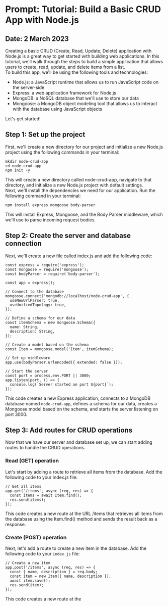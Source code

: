 # Prompt: Tutorial: Build a Basic CRUD App with Node.js
## Date: 2 March 2023

Creating a basic CRUD (Create, Read, Update, Delete) application with Node.js is a great way to get started with building web applications. In this tutorial, we'll walk through the steps to build a simple application that allows users to create, read, update, and delete items from a list.  
To build this app, we'll be using the following tools and technologies:  
- Node.js: a JavaScript runtime that allows us to run JavaScript code on the server-side  
- Express: a web application framework for Node.js  
- MongoDB: a NoSQL database that we'll use to store our data  
- Mongoose: a MongoDB object modeling tool that allows us to interact with the database using JavaScript objects  

Let's get started!  

## Step 1: Set up the project
First, we'll create a new directory for our project and initialize a new Node.js project using the following commands in your terminal:  
```
mkdir node-crud-app
cd node-crud-app
npm init -y
```
This will create a new directory called node-crud-app, navigate to that directory, and initialize a new Node.js project with default settings.  
Next, we'll install the dependencies we need for our application. Run the following command in your terminal:  
```
npm install express mongoose body-parser
```
This will install Express, Mongoose, and the Body Parser middleware, which we'll use to parse incoming request bodies.  

## Step 2: Create the server and database connection  
Next, we'll create a new file called index.js and add the following code:  
```
const express = require('express');
const mongoose = require('mongoose');
const bodyParser = require('body-parser');

const app = express();

// Connect to the database
mongoose.connect('mongodb://localhost/node-crud-app', {
  useNewUrlParser: true,
  useUnifiedTopology: true,
});

// Define a schema for our data
const itemSchema = new mongoose.Schema({
  name: String,
  description: String,
});

// Create a model based on the schema
const Item = mongoose.model('Item', itemSchema);

// Set up middleware
app.use(bodyParser.urlencoded({ extended: false }));

// Start the server
const port = process.env.PORT || 3000;
app.listen(port, () => {
  console.log(`Server started on port ${port}`);
});
```

This code creates a new Express application, connects to a MongoDB database named `node-crud-app`, defines a schema for our data, creates a Mongoose model based on the schema, and starts the server listening on port 3000.  

## Step 3: Add routes for CRUD operations  
Now that we have our server and database set up, we can start adding routes to handle the CRUD operations.  

### Read (GET) operation  
Let's start by adding a route to retrieve all items from the database. Add the following code to your index.js file:  
```
// Get all items
app.get('/items', async (req, res) => {
  const items = await Item.find();
  res.send(items);
});
```

This code creates a new route at the URL /items that retrieves all items from the database using the Item.find() method and sends the result back as a response.  
### Create (POST) operation
Next, let's add a route to create a new item in the database. Add the following code to your `index.js` file:
```
// Create a new item
app.post('/items', async (req, res) => {
  const { name, description } = req.body;
  const item = new Item({ name, description });
  await item.save();
  res.send(item);
});
```
This code creates a new route at the